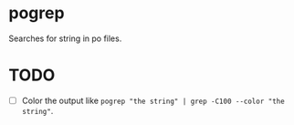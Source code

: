 # pogrep

Searches for string in po files.

# TODO

- [ ] Color the output like `pogrep "the string" | grep -C100 --color
  "the string"`.
